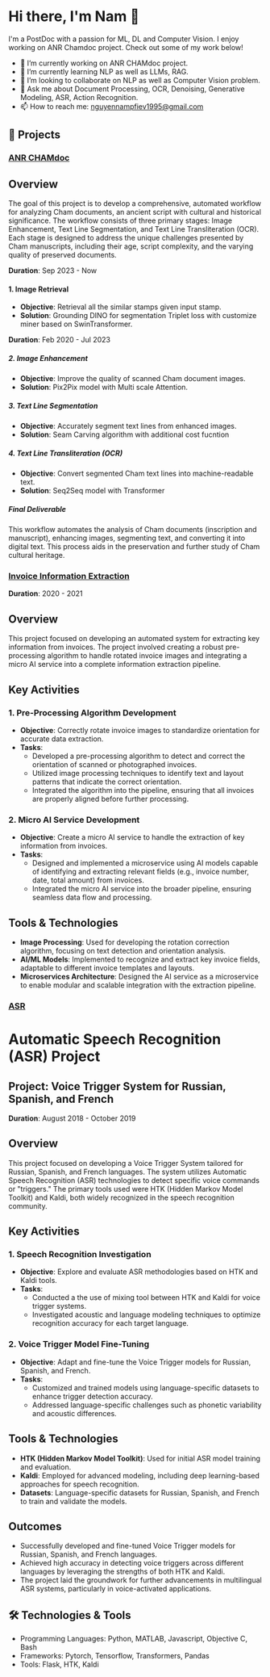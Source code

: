 # Hi there, I'm Nam 👋

I'm a PostDoc with a passion for ML, DL and Computer Vision. I enjoy working on ANR Chamdoc project. Check out some of my work below!

- 🔭 I’m currently working on ANR CHAMdoc project.
- 🌱 I’m currently learning NLP as well as LLMs, RAG.
- 👯 I’m looking to collaborate on NLP as well as Computer Vision problem.
- 💬 Ask me about Document Processing, OCR, Denoising, Generative Modeling, ASR, Action Recognition. 
- 📫 How to reach me: nguyennampfiev1995@gmail.com

## 🚀 Projects

### [ANR CHAMdoc]()
## Overview

The goal of this project is to develop a comprehensive, automated workflow for analyzing Cham documents, an ancient script with cultural and historical significance. The workflow consists of three primary stages: Image Enhancement, Text Line Segmentation, and Text Line Transliteration (OCR). Each stage is designed to address the unique challenges presented by Cham manuscripts, including their age, script complexity, and the varying quality of preserved documents.

**Duration**: Sep 2023 - Now
#### 1. Image Retrieval
- **Objective**: Retrieval all the similar stamps given input stamp.
- **Solution**:
  Grounding DINO for segmentation
  Triplet loss with customize miner based on SwinTransformer.

**Duration**: Feb 2020 - Jul 2023
##### 2. Image Enhancement

- **Objective**: Improve the quality of scanned Cham document images.
- **Solution**: Pix2Pix model with Multi scale Attention.

##### 3. Text Line Segmentation

- **Objective**: Accurately segment text lines from enhanced images.
- **Solution**: Seam Carving algorithm with additional cost fucntion

##### 4. Text Line Transliteration (OCR)

- **Objective**: Convert segmented Cham text lines into machine-readable text.
- **Solution**: Seq2Seq model with Transformer

##### Final Deliverable
This workflow automates the analysis of Cham documents (inscription and manuscript), enhancing images, segmenting text, and converting it into digital text. This process aids in the preservation and further study of Cham cultural heritage.
### [Invoice Information Extraction]()
**Duration**: 2020 - 2021

## Overview
This project focused on developing an automated system for extracting key information from invoices. The project involved creating a robust pre-processing algorithm to handle rotated invoice images and integrating a micro AI service into a complete information extraction pipeline.

## Key Activities

### 1. Pre-Processing Algorithm Development
- **Objective**: Correctly rotate invoice images to standardize orientation for accurate data extraction.
- **Tasks**:
  - Developed a pre-processing algorithm to detect and correct the orientation of scanned or photographed invoices.
  - Utilized image processing techniques to identify text and layout patterns that indicate the correct orientation.
  - Integrated the algorithm into the pipeline, ensuring that all invoices are properly aligned before further processing.

### 2. Micro AI Service Development
- **Objective**: Create a micro AI service to handle the extraction of key information from invoices.
- **Tasks**:
  - Designed and implemented a microservice using AI models capable of identifying and extracting relevant fields (e.g., invoice number, date, total amount) from invoices.
  - Integrated the micro AI service into the broader pipeline, ensuring seamless data flow and processing.

## Tools & Technologies
- **Image Processing**: Used for developing the rotation correction algorithm, focusing on text detection and orientation analysis.
- **AI/ML Models**: Implemented to recognize and extract key invoice fields, adaptable to different invoice templates and layouts.
- **Microservices Architecture**: Designed the AI service as a microservice to enable modular and scalable integration with the extraction pipeline.


### [ASR]()
# Automatic Speech Recognition (ASR) Project

## Project: Voice Trigger System for Russian, Spanish, and French

**Duration**: August 2018 - October 2019

## Overview
This project focused on developing a Voice Trigger System tailored for Russian, Spanish, and French languages. The system utilizes Automatic Speech Recognition (ASR) technologies to detect specific voice commands or "triggers." The primary tools used were HTK (Hidden Markov Model Toolkit) and Kaldi, both widely recognized in the speech recognition community.

## Key Activities

### 1. Speech Recognition Investigation
- **Objective**: Explore and evaluate ASR methodologies based on HTK and Kaldi tools.
- **Tasks**:
  - Conducted a the use of mixing tool between HTK and Kaldi for voice trigger systems.
  - Investigated acoustic and language modeling techniques to optimize recognition accuracy for each target language.

### 2. Voice Trigger Model Fine-Tuning
- **Objective**: Adapt and fine-tune the Voice Trigger models for Russian, Spanish, and French.
- **Tasks**:
  - Customized and trained models using language-specific datasets to enhance trigger detection accuracy.
  - Addressed language-specific challenges such as phonetic variability and acoustic differences.

## Tools & Technologies
- **HTK (Hidden Markov Model Toolkit)**: Used for initial ASR model training and evaluation.
- **Kaldi**: Employed for advanced modeling, including deep learning-based approaches for speech recognition.
- **Datasets**: Language-specific datasets for Russian, Spanish, and French to train and validate the models.

## Outcomes
- Successfully developed and fine-tuned Voice Trigger models for Russian, Spanish, and French languages.
- Achieved high accuracy in detecting voice triggers across different languages by leveraging the strengths of both HTK and Kaldi.
- The project laid the groundwork for further advancements in multilingual ASR systems, particularly in voice-activated applications.

## 🛠️ Technologies & Tools
- Programming Languages: Python, MATLAB, Javascript, Objective C, Bash
- Frameworks: Pytorch, Tensorflow,  Transformers, Pandas
- Tools: Flask, HTK, Kaldi


